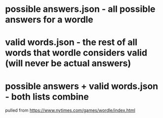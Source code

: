 # possible answers.json - all possible answers for a wordle
# valid words.json - the rest of all words that wordle considers valid (will never be actual answers)
# possible answers + valid words.json - both lists combine

pulled from https://www.nytimes.com/games/wordle/index.html
